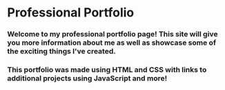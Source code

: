 # Professional Portfolio
### Welcome to my professional portfolio page! This site will give you more information about me as well as showcase some of the exciting things I've created.
### This portfolio was made using HTML and CSS with links to additional projects using JavaScript and more!
